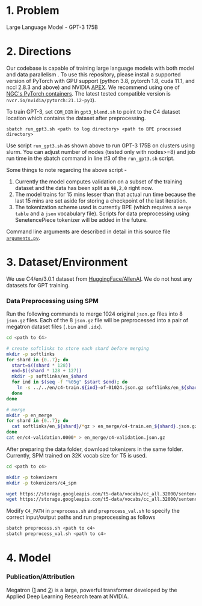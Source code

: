 # 1. Problem 
Large Language Model - GPT-3 175B
# 2. Directions

Our codebase is capable of training large language models with both model and data parallelism
.
To use this repository, please install a supported version of PyTorch with GPU support (python 3.8, pytorch 1.8, cuda 11.1, and nccl 2.8.3 and above) and NVIDIA [APEX](https://github.com/NVIDIA/apex#quick-start). We recommend using one of [NGC's PyTorch containers](https://ngc.nvidia.com/catalog/containers/nvidia:pytorch). The latest tested compatible version is `nvcr.io/nvidia/pytorch:21.12-py3`).

To train GPT-3, set `COM_DIR` in `gpt3_blend.sh` to point to the C4 dataset location which contains the dataset after preprocessing.

```
sbatch run_gpt3.sh <path to log directory> <path to BPE processed directory>
```

Use script `run_gpt3.sh` as shown above to run GPT-3 175B on clusters using slurm. You can adjust number of nodes (tested only with nodes>=8) and job run time in the sbatch command in line #3 of the `run_gpt3.sh` script.

Some things to note regarding the above script -
1. Currently the model computes validation on a subset of the training dataset and the data has been split as `98,2,0` right now.
2. The model trains for 15 mins lesser than that actual run time because the last 15 mins are set aside for storing a checkpoint of the last iteration.
3. The tokenization scheme used is currently BPE (which requires a `merge table` and a `json` vocabulary file). Scripts for data preprocessing using SenetencePiece tokenizer will be added in the future.

Command line arguments are described in detail in this source file [`arguments.py`](./megatron/arguments.py).


# 3. Dataset/Environment
We use C4/en/3.0.1 dataset from [HuggingFace/AllenAI](https://huggingface.co/datasets/allenai/c4).
We do not host any datasets for GPT training.

### Data Preprocessing using SPM
Run the following commands to merge 1024 original `json.gz` files into 8 `json.gz` files. Each of the 8 `json.gz` file will be preprocessed into a pair of megatron dataset files (`.bin` and `.idx`).

```bash
cd <path to C4>

# create softlinks to store each shard before merging
mkdir -p softlinks
for shard in {0..7}; do
  start=$((shard * 128))
  end=$((shard * 128 + 127))
  mkdir -p softlinks/en_$shard
  for ind in $(seq -f "%05g" $start $end); do
    ln -s ../../en/c4-train.${ind}-of-01024.json.gz softlinks/en_${shard}/c4-train.${ind}-of-01024.json.gz
  done
done

# merge
mkdir -p en_merge
for shard in {0..7}; do 
  cat softlinks/en_${shard}/*gz > en_merge/c4-train.en_${shard}.json.gz 
done
cat en/c4-validation.0000* > en_merge/c4-validation.json.gz
```

After preparing the data folder, download tokenizers in the same folder.
Currently, SPM trained on 32K vocab size for T5 is used.
```bash
cd <path to c4>

mkdir -p tokenizers
mkdir -p tokenizers/c4_spm

wget https://storage.googleapis.com/t5-data/vocabs/cc_all.32000/sentencepiece.model -O tokenizers/c4_spm/sentencepiece.model
wget https://storage.googleapis.com/t5-data/vocabs/cc_all.32000/sentencepiece.vocab -O tokenizers/c4_spm/sentencepiece.vocab
```

Modify `C4_PATH` in `preprocess.sh` and `preprocess_val.sh` to specify
the correct input/output paths and run preprocessing as follows
```bash
sbatch preprocess.sh <path to c4>
sbatch preprocess_val.sh <path to c4>
```

# 4. Model
### Publication/Attribution
Megatron ([1](https://arxiv.org/pdf/1909.08053.pdf) and [2](https://arxiv.org/pdf/2104.04473.pdf)) is a large, powerful transformer developed by the Applied Deep Learning Research team at NVIDIA.
